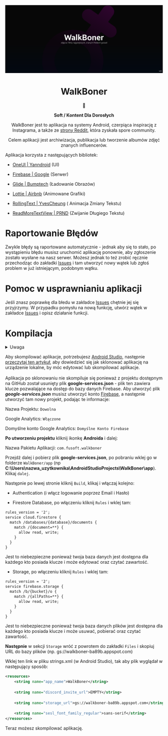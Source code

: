 <img src="https://github.com/WBApplication/WalkBoner/blob/master/WalkBoner_Presentation.png?raw=true"/>

<div align="center">
<h1>WalkBoner</h1>

🔞

**Soft / Kontent Dla Dorosłych**

WalkBoner jest to aplikacja na systemy Android, czerpiąca inspirację z Instagrama, a także ze [strony Reddit](https://www.reddit.com/r/SexyPolishYoutuber/), która zyskała spore community.

Celem aplikacji jest archiwizacja, publikacja lub tworzenie albumów zdjęć znanych influencerów.
</div>

Aplikacja korzysta z następujących bibliotek:

- [OneUI | Yanndroid](https://github.com/OneUIProject/OneUI-Design-Library) (UI)

- [Firebase | Google](https://firebase.google.com/) (Serwer)

- [Glide | Bumptech](https://github.com/bumptech/glide) (Ładowanie Obrazów)

- [Lottie | Airbnb](https://github.com/airbnb/lottie-android) (Animowane Grafiki)

- [RollingText | YvesCheung](https://github.com/YvesCheung/RollingText) (
Animacja Zmiany Tekstu)

- [ReadMoreTextView | PRND](https://github.com/PRNDcompany/ReadMoreTextView) (Zwijanie Długiego Tekstu)

# Raportowanie Błędów

Zwykle błędy są raportowane automatycznie - jednak aby się to stało, po wystąpieniu błędu musisz uruchomić aplikację ponownie, aby zgłoszenie zostało wysłane na nasz serwer. Możesz jednak to też zrobić ręcznie przechodząc do zakładki [Issues](https://github.com/WBApplication/WalkBoner/issues) i tam utworzyć nowy wątek lub zgłoś problem w już istniejącym, podobnym wątku.

# Pomoc w usprawnianiu aplikacji

Jeśli znasz poprawkę dla błedu w zakładce [Issues](https://github.com/WBApplication/WalkBoner/issues) chętnie jej się przyjrzymy. W przypadku pomysłu na nową funkcję, utwórz wątek w zakładce [Issues](https://github.com/WBApplication/WalkBoner/issues) i opisz działanie funkcji.

# Kompilacja

<details><summary>Uwaga</summary>

`Kontent dostępny w oryginalnej aplikacji WalkBoner nie będzie dostępny w aplikacji skompilowanej przez ciebie jednak funkcje pozostaną te same!`

</details>

Aby skompilować aplikacje, potrzebujesz <a href="https://developer.android.com/">Android Studio</a>, następnie <a href="https://www.geeksforgeeks.org/how-to-clone-android-project-from-github-in-android-studio/">przeczytaj ten artykuł</a>, aby dowiedzieć się jak sklonować aplikację na urządzenie lokalne, by móc edytować lub skompilować aplikacje.
<br><br>
Aplikacja po sklonowaniu nie skompiluje się ponieważ z projektu dostępnym na GitHub został usunięty plik **__google-services.json__** - plik ten zawiera klucze pozwalające na dostęp do bazy danych Firebase. Aby utworzyć plik <b><i>google-services.json</b></i> musisz utworzyć konto <a href="https://firebase.google.com/">Firebase</a>, a następnie utworzyć tam nowy projekt, podając te informacje:

Nazwa Projektu:
`
Dowolna
`

Google Analytics:
`
Włączone
`

Domyślne konto Google Analytics:
`
Domyślne Konto Firebase
`

**Po utworzeniu projektu** kliknij ikonkę **Androida** i dalej:

Nazwa Pakietu Aplikacji:
`
com.fusoft.walkboner
`

Przejdź dalej i pobierz plik **google-services.json**, po pobraniu wklej go w folderze `WalkBoner/app` (np **C:\Users\nazwa_uzytkownika\AndroidStudioProjects\WalkBoner\app**). Klikaj `dalej`.

Następnie po lewej stronie kliknij `Build`, klikaj i włączaj kolejno:

- Authentication (i włącz logowanie poprzez Email i Hasło)

- Firestore Database, po włączeniu kliknij `Rules` i wklej tam:

```
rules_version = '2';
service cloud.firestore {
  match /databases/{database}/documents {
    match /{document=**} {
      allow read, write;
    }
  }
}
```

Jest to niebezpieczne ponieważ twoja baza danych jest dostępna dla każdego kto posiada klucze i może edytować oraz czytać zawartość.

- Storage, po włączeniu kliknij `Rules` i wklej tam:

```
rules_version = '2';
service firebase.storage {
  match /b/{bucket}/o {
    match /{allPaths=**} {
      allow read, write;
    }
  }
}
```

Jest to niebezpieczne ponieważ twoja baza danych plików jest dostępna dla każdego kto posiada klucze i może usuwać, pobierać oraz czytać zawartość.

**Następnie** w sekcji `Storage` wróć z powrotem do zakładki `Files` i skopiuj URL do bazy plików (np. gs://walkboner-ba89b.appspot.com)

Wklej ten link w pliku strings.xml (w Android Studio), tak aby plik wyglądał w następujący sposób:

```xml
<resources>
    <string name="app_name">WalkBoner</string>

    <string name="discord_invite_url">EMPTY</string>

    <string name="storage_url">gs://walkboner-ba89b.appspot.com</string> <!-- Wklej tutaj URL do bazy danych -->

    <string name="sesl_font_family_regular">sans-serif</string>
</resources>
```

Teraz możesz skompilować aplikację.
